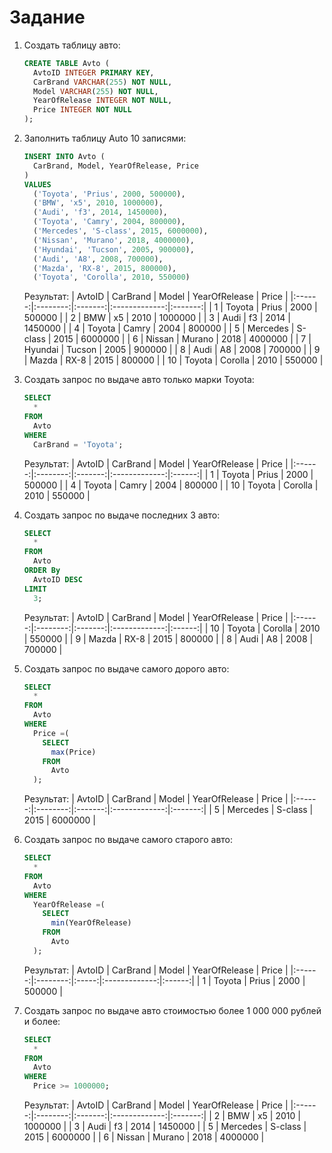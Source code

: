# Задание

1. Создать таблицу авто:
    ```SQL
    CREATE TABLE Avto (
      AvtoID INTEGER PRIMARY KEY, 
      CarBrand VARCHAR(255) NOT NULL, 
      Model VARCHAR(255) NOT NULL, 
      YearOfRelease INTEGER NOT NULL, 
      Price INTEGER NOT NULL
    ); 
    ```
    
    
2. Заполнить таблицу Auto 10 записями:
    ```SQL
    INSERT INTO Avto (
      CarBrand, Model, YearOfRelease, Price
    ) 
    VALUES 
      ('Toyota', 'Prius', 2000, 500000), 
      ('BMW', 'x5', 2010, 1000000), 
      ('Audi', 'f3', 2014, 1450000), 
      ('Toyota', 'Camry', 2004, 800000), 
      ('Mercedes', 'S-class', 2015, 6000000), 
      ('Nissan', 'Murano', 2018, 4000000), 
      ('Hyundai', 'Tucson', 2005, 900000), 
      ('Audi', 'A8', 2008, 700000), 
      ('Mazda', 'RX-8', 2015, 800000), 
      ('Toyota', 'Corolla', 2010, 550000)
    ```   
    Результат: 
    | AvtoID | CarBrand |  Model  | YearOfRelease |  Price  |
    |:------:|:--------:|:-------:|:-------------:|:-------:|
    | 1      | Toyota   | Prius   | 2000          | 500000  |
    | 2      | BMW      | x5      | 2010          | 1000000 |
    | 3      | Audi     | f3      | 2014          | 1450000 |
    | 4      | Toyota   | Camry   | 2004          | 800000  |
    | 5      | Mercedes | S-class | 2015          | 6000000 |
    | 6      | Nissan   | Murano  | 2018          | 4000000 |
    | 7      | Hyundai  | Tucson  | 2005          | 900000  |
    | 8      | Audi     | A8      | 2008          | 700000  |
    | 9      | Mazda    | RX-8    | 2015          | 800000  |
    | 10     | Toyota   | Corolla | 2010          | 550000  |
    
    
3. Создать запрос по выдаче авто только марки Toyota:
    ```SQL
    SELECT 
      * 
    FROM 
      Avto 
    WHERE 
      CarBrand = 'Toyota';
    ```
    Результат: 
    | AvtoID | CarBrand |  Model  | YearOfRelease | Price  |
    |:------:|:--------:|:-------:|:-------------:|:------:|
    | 1      | Toyota   | Prius   | 2000          | 500000 |
    | 4      | Toyota   | Camry   | 2004          | 800000 |
    | 10     | Toyota   | Corolla | 2010          | 550000 |
    
    
4. Создать запрос по выдаче последних 3 авто:
    ```SQL
    SELECT 
      * 
    FROM 
      Avto 
    ORDER By 
      AvtoID DESC 
    LIMIT 
      3;
     ```
    Результат: 
    | AvtoID | CarBrand |  Model  | YearOfRelease | Price  |
    |:------:|:--------:|:-------:|:-------------:|:------:|
    | 10     | Toyota   | Corolla | 2010          | 550000 |
    | 9      | Mazda    | RX-8    | 2015          | 800000 |
    | 8      | Audi     | A8      | 2008          | 700000 |
    
    
5. Создать запрос по выдаче самого дорого авто:
    ```SQL
    SELECT 
      * 
    FROM 
      Avto 
    WHERE 
      Price =(
        SELECT 
          max(Price) 
        FROM 
          Avto
      );
    ```
    Результат: 
    | AvtoID | CarBrand |  Model  | YearOfRelease |  Price  |
    |:------:|:--------:|:-------:|:-------------:|:-------:|
    | 5      | Mercedes | S-class | 2015          | 6000000 |
    
    
6. Создать запрос по выдаче самого старого авто:
    ```SQL
    SELECT 
      * 
    FROM 
      Avto 
    WHERE 
      YearOfRelease =(
        SELECT 
          min(YearOfRelease) 
        FROM 
          Avto
      );
    ```
    Результат: 
    | AvtoID | CarBrand | Model | YearOfRelease | Price  |
    |:------:|:--------:|:-----:|:-------------:|:------:|
    | 1      | Toyota   | Prius | 2000          | 500000 |
    
    
7. Создать запрос по выдаче авто стоимостью более 1 000 000 рублей и более:
    ```SQL
    SELECT 
      * 
    FROM 
      Avto 
    WHERE 
      Price >= 1000000;
    ```
    Результат: 
    | AvtoID | CarBrand |  Model  | YearOfRelease |  Price  |
    |:------:|:--------:|:-------:|:-------------:|:-------:|
    | 2      | BMW      | x5      | 2010          | 1000000 |
    | 3      | Audi     | f3      | 2014          | 1450000 |
    | 5      | Mercedes | S-class | 2015          | 6000000 |
    | 6      | Nissan   | Murano  | 2018          | 4000000 |
    